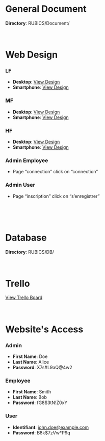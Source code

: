 # General Document

**Directory**: RUBICS/Document/
<br>
<br>
<br>
# Web Design

### LF

- **Desktop**: [View Design](https://xd.adobe.com/view/81c4b734-4424-412f-aa1b-a7df0e5e90b0-d497/grid)
- **Smartphone**: [View Design](https://xd.adobe.com/view/a5f0dcc9-9386-4b17-8c3c-d52f6d34a526-f0a3/grid)


### MF

- **Desktop**: [View Design](https://xd.adobe.com/view/8a684ba9-ac30-4f3a-8e5a-c01eb6f0bbf6-df3b/grid)
- **Smartphone**: [View Design](https://xd.adobe.com/view/3dcd1af1-4a81-4745-bd9d-603585a84285-689e/grid)


### HF

- **Desktop**: [View Design](https://xd.adobe.com/view/bfdd1081-b11a-4d81-b0e6-c3bdebc37c11-ea8e/?fullscreen)
- **Smartphone**: [View Design](https://xd.adobe.com/view/50a47e76-a7e8-41d0-9857-44e8d622ee1f-05f7/grid)


### Admin Employee

- Page “connection” click on “connection”


### Admin User

- Page “inscription” click on “s’enregistrer”
<br>
<br>
<br>

# Database
**Directory**: RUBICS/DB/
<br>
<br>
<br>
# Trello

[View Trello Board](https://trello.com/b/bJVqF0uF/developpement-site-web-rubics)
<br>
<br>
<br>
# Website's Access

### Admin

- **First Name**: Doe
- **Last Name**: Alice
- **Password**: X7s#L9aQ@4w2


### Employee

- **First Name**: Smith
- **Last Name**: Bob
- **Password**: fG8$3tN!Z0xY


### User

- **Identifiant**: john.doe@example.com
- **Password**: B8k$7zVw*P9q
